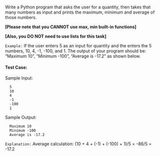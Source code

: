Write a Python program that asks the user for a quantity, then takes that many numbers as input and prints the maximum, minimum and average of those numbers.

**[Please note that you CANNOT use max, min built-in functions]**

**[Also, you DO NOT need to use lists for this task]**

`Example:` If the user enters 5 as an input for quantity and the enters the 5 numbers, 10, 4, -1, -100, and 1.
The output of your program should be: “Maximum 10”, “Minimum -100”, “Average is -17.2” as shown below.

#### Test Case:

Sample Input:

```
  5
  10
  4
  -1
  -100
  1
```

Sample Output:

```
  Maximum 10
  Minimum -100
  Average is -17.2
```

`Explanation:` Average calculation: (10 + 4 + (-1) + (-100) + 1)/5 = -86/5 = -17.2
